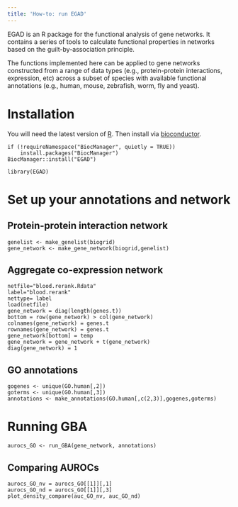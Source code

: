 ```yaml
---
title: 'How-to: run EGAD' 
---
```


EGAD is an R package for the functional analysis of gene networks. It contains a series of tools to calculate functional properties in networks based on the guilt-by-association principle. 

The functions implemented here can be applied to gene networks constructed from a range of data types (e.g., protein-protein interactions, expression, etc) across a subset of species with available functional annotations (e.g., human, mouse, zebrafish, worm, fly and yeast).

# Installation
You will need the latest version of [R](https://cran.r-project.org/). Then install via [bioconductor](http://bioconductor.org/). 
```{}
if (!requireNamespace("BiocManager", quietly = TRUE))
    install.packages("BiocManager")
BiocManager::install("EGAD")

library(EGAD)
```
# Set up your annotations and network  
## Protein-protein interaction network 
```{}
genelist <- make_genelist(biogrid)
gene_network <- make_gene_network(biogrid,genelist)
```

## Aggregate co-expression network 
```{}
netfile="blood.rerank.Rdata"
label="blood.rerank"
nettype= label
load(netfile)
gene_network = diag(length(genes.t))
bottom = row(gene_network) > col(gene_network)
colnames(gene_network) = genes.t
rownames(gene_network) = genes.t
gene_network[bottom] = temp
gene_network = gene_network + t(gene_network)
diag(gene_network) = 1
```

## GO annotations 
```{}
gogenes <- unique(GO.human[,2])
goterms <- unique(GO.human[,3])
annotations <- make_annotations(GO.human[,c(2,3)],gogenes,goterms)
```

# Running GBA 
```{}
aurocs_GO <- run_GBA(gene_network, annotations)
```

## Comparing AUROCs
```{}
aurocs_GO_nv = aurocs_GO[[1]][,1]
aurocs_GO_nd = aurocs_GO[[1]][,3]
plot_density_compare(auc_GO_nv, auc_GO_nd) 
```

